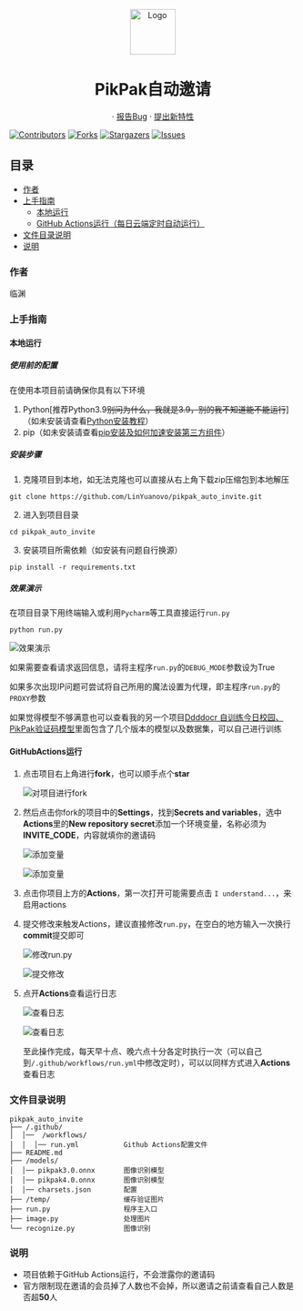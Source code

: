 <p align="center">
  <a href="https://hgithub.xyz/LinYuanovo/pikpak_auto_invite">
    <img src="https://raw.hgithub.xyz/LinYuanovo/pic_bed/main/pikpak_auto_invite/faviconV2.png" alt="Logo" width="80" height="80">
  </a>
  <h1 align="center">PikPak自动邀请</h1>
  <p align="center">
    ·
    <a href="https://hgithub.xyz/LinYuanovo/pikpak_auto_invite/issues">报告Bug</a>
    ·
    <a href="https://hgithub.xyz/LinYuanovo/pikpak_auto_invite/issues">提出新特性</a>
  </p>
</p>


<!-- PROJECT SHIELDS -->

[![Contributors][contributors-shield]][contributors-url]
[![Forks][forks-shield]][forks-url]
[![Stargazers][stars-shield]][stars-url]
[![Issues][issues-shield]][issues-url]

<!-- PROJECT LOGO -->

## 目录

- [作者](#作者)
- [上手指南](#上手指南)
  - [本地运行](#本地运行)
  - [GitHub Actions运行（每日云端定时自动运行）](#GitHubActions运行)
- [文件目录说明](#文件目录说明)
- [说明](#说明)

### 作者

临渊



### 上手指南

#### 本地运行

##### 使用前的配置

在使用本项目前请确保你具有以下环境

1. Python[推荐Python3.9~~别问为什么，我就是3.9，别的我不知道能不能运行~~]（如未安装请查看[Python安装教程](https://blog.csdn.net/maiya_yayaya/article/details/131828467?ops_request_misc=&request_id=&biz_id=102&utm_term=python如何安装&utm_medium=distribute.pc_search_result.none-task-blog-2~all~sobaiduweb~default-0-131828467.142^v100^pc_search_result_base7&spm=1018.2226.3001.4187)）
2. pip（如未安装请查看[pip安装及如何加速安装第三方组件](https://blog.csdn.net/figo0423/article/details/136146344?ops_request_misc=%7B%22request%5Fid%22%3A%22171784122216800226579490%22%2C%22scm%22%3A%2220140713.130102334..%22%7D&request_id=171784122216800226579490&biz_id=0&utm_medium=distribute.pc_search_result.none-task-blog-2~all~baidu_landing_v2~default-7-136146344-null-null.142^v100^pc_search_result_base7&utm_term=pip如何安装&spm=1018.2226.3001.4187)）

##### **安装步骤**

1. 克隆项目到本地，如无法克隆也可以直接从右上角下载zip压缩包到本地解压

```shell
git clone https://github.com/LinYuanovo/pikpak_auto_invite.git
```

2. 进入到项目目录

```shell
cd pikpak_auto_invite
```

3. 安装项目所需依赖（如安装有问题自行换源）

```shell
pip install -r requirements.txt
```

##### 效果演示

在项目目录下用终端输入或利用`Pycharm`等工具直接运行`run.py`

```shell
python run.py
```

![效果演示](https://raw.hgithub.xyz/LinYuanovo/pic_bed/main/pikpak_auto_invite/7c010670-6d0c-41c0-8ad5-d6dab5e6bf02.png)

如果需要查看请求返回信息，请将主程序`run.py`的`DEBUG_MODE`参数设为True

如果多次出现IP问题可尝试将自己所用的魔法设置为代理，即主程序`run.py`的`PROXY`参数

如果觉得模型不够满意也可以查看我的另一个项目[Ddddocr 自训练今日校园、PikPak验证码模型](https://github.com/LinYuanovo/ddddocr_models)里面包含了几个版本的模型以及数据集，可以自己进行训练

#### GitHubActions运行

1. 点击项目右上角进行**fork**，也可以顺手点个**star**

    ![对项目进行fork](https://raw.hgithub.xyz/LinYuanovo/pic_bed/main/pikpak_auto_invite/f43174c1-1576-4ab0-b86f-31355b400887.png)

2. 然后点击你fork的项目中的**Settings**，找到**Secrets and variables**，选中**Actions**里的**New repository secret**添加一个环境变量，名称必须为**INVITE_CODE**，内容就填你的邀请码

    ![添加变量](https://raw.hgithub.xyz/LinYuanovo/pic_bed/main/pikpak_auto_invite/8ad57054-1c8b-4100-8e24-ab8d6ef51899.png)

    ![添加变量](https://raw.hgithub.xyz/LinYuanovo/pic_bed/main/pikpak_auto_invite/1a702216-0a12-44c4-8067-54eb8e34e7c5.png)

3. 点击你项目上方的**Actions**，第一次打开可能需要点击 `I understand...`，来启用actions

4. 提交修改来触发Actions，建议直接修改`run.py`，在空白的地方输入一次换行**commit**提交即可

    ![修改run.py](https://raw.hgithub.xyz/LinYuanovo/pic_bed/main/pikpak_auto_invite/44e7cf20-658a-4400-99a3-35babc2d5834.png)

    ![提交修改](https://raw.hgithub.xyz/LinYuanovo/pic_bed/main/pikpak_auto_invite/cca72584-36be-4b16-b0bb-141899eaa1b5.png)

5. 点开**Actions**查看运行日志

    ![查看日志](https://raw.hgithub.xyz/LinYuanovo/pic_bed/main/pikpak_auto_invite/3e58af4c-bf57-496c-9129-d237fd0aae7d.png)

    ![查看日志](https://raw.hgithub.xyz/LinYuanovo/pic_bed/main/pikpak_auto_invite/2cbadd33-bb64-4619-bc38-f86b3bd59ed8.png)

    至此操作完成，每天早十点、晚六点十分各定时执行一次（可以自己到`/.github/workflows/run.yml`中修改定时），可以以同样方式进入**Actions**查看日志

### 文件目录说明

```
pikpak_auto_invite 
├── /.github/
│  │──  /workflows/
│  │  │── run.yml       	Github Actions配置文件
├── README.md
├── /models/
│  │── pikpak3.0.onnx       图像识别模型
│  │── pikpak4.0.onnx       图像识别模型
│  │── charsets.json        配置
├── /temp/                  缓存验证图片
├── run.py                  程序主入口
├── image.py                处理图片
└── recognize.py            图像识别
```

### 说明


- 项目依赖于GitHub Actions运行，不会泄露你的邀请码
- 官方限制现在邀请的会员掉了人数也不会掉，所以邀请之前请查看自己人数是否超**50**人

<!-- links -->

[your-project-path]:LinYuanovo/pikpak_auto_invite
[contributors-shield]: https://img.shields.io/github/contributors/LinYuanovo/pikpak_auto_invite.svg?style=flat-square
[contributors-url]: https://github.com/LinYuanovo/pikpak_auto_invite/graphs/contributors
[forks-shield]: https://img.shields.io/github/forks/LinYuanovo/pikpak_auto_invite.svg?style=flat-square
[forks-url]: https://github.com/LinYuanovo/pikpak_auto_invite/network/members
[stars-shield]: https://img.shields.io/github/stars/LinYuanovo/pikpak_auto_invite.svg?style=flat-square
[stars-url]: https://github.com/LinYuanovo/pikpak_auto_invite/stargazers
[issues-shield]: https://img.shields.io/github/issues/LinYuanovo/pikpak_auto_invite.svg?style=flat-square
[issues-url]: https://img.shields.io/github/issues/LinYuanovo/pikpak_auto_invite.svg
